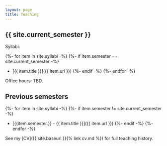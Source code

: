 ```yaml
---
layout: page
title: Teaching
---
```


## {{ site.current_semester }}

Syllabi:

{%- for item in site.syllabi -%}
    {%- if item.semester == site.current_semester -%}
- [{{ item.title }}]({{ item.url }})
    {%- endif -%}
{%- endfor -%}

Office hours: TBD.

## Previous semesters

{%- for item in site.syllabi -%}
    {%- if item.semester != site.current_semester -%}
- [{{item.semester.}} - {{ item.title }}]({{ item.url }})
    {%- endif -%}
{%- endfor -%}

See my [CV]({{ site.baseurl }}{% link cv.md %}) for full teaching history. 

